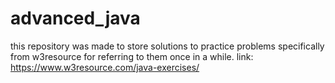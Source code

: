 # advanced_java

this repository was made to store solutions to practice problems specifically from w3resource for referring to them once in a while. 
link: https://www.w3resource.com/java-exercises/
